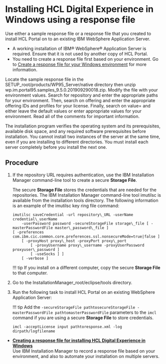 # Installing HCL Digital Experience in Windows using a response file

Use either a sample response file or a response file that you created to install HCL Portal on to an existing IBM WebSphere Application Server.

-   A working installation of IBM® WebSphere® Application Server is required. Ensure that it is not used by another copy of HCL Portal.
-   You need to create a response file first based on your environment. Go to [Create a response file for your Windows environment](inst_response-windows.md) for more information.

Locate the sample response file in the SETUP\_root/products/WP95\_Server/native directory then unzip wp.im.portal95.samples\_9.5.0.201909290018.zip. Modify the file with your environment values. Search for repository and enter the appropriate paths for your environment. Then, search on offering and enter the appropriate offering IDs and profiles for your license. Finally, search on value= and either leave the default values or enter appropriate values for your environment. Read all of the comments for important information.

The installation program verifies the operating system and its prerequisites, available disk space, and any required software prerequisites before installation. You cannot install two instances of the server at the same time, even if you are installing to different directories. You must install each server completely before you install the next one.

## Procedure

1.  If the repository URL requires authentication, use the IBM Installation Manager command-line tool to create a secure **Storage File**.

    The secure **Storage File** stores the credentials that are needed for the repositories. The IBM Installation Manager command-line tool imutilsc is available from the installation tools directory. The following information is an example of the imutilsc key ring file command:

    ```
    imutilsc saveCredential -url repository\_URL -userName credential\_userName
    	-userPassword password -secureStorageFile storage\_file [ -masterPasswordFile master\_password\_file ]
    [ -preferences com.ibm.cic.common.core.preferences.ssl.nonsecureMode=true|false ]
    	[ -proxyHost proxy\_host -proxyPort proxy\_port
    		[ -proxyUsername proxy\_username -proxyUserPassword proxyuser\_password ]
    		[ -useSocks ] ]
    	[ -verbose ]
    ```

    !!! tip 
        If you install on a different computer, copy the secure **Storage File** to that computer.

2.  Go to the InstallationManager\_root/eclipse/tools directory.

3.  Run the following task to install HCL Portal on an existing WebSphere Application Server:

    !!! tip 
        Add the `-secureStorageFile pathtosecureStorageFile -masterPasswordFile pathtomasterPasswordFile` parameters to the `imcl` command if you are using a secure **Storage File** to store credentials.

    `imcl -acceptLicense input pathtoresponse.xml -log dirpath/logfilename`


-   **[Creating a response file for installing HCL Digital Experience in Windows](inst_response-windows.md)**  
Use IBM Installation Manager to record a response file based on your environment, and also to automate your installation on multiple servers.


